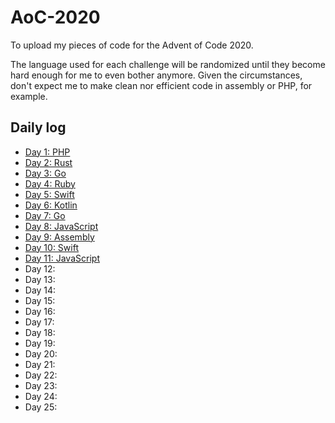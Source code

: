 # AoC-2020
To upload my pieces of code for the Advent of Code 2020.

The language used for each challenge will be randomized until they become hard enough for me to even bother anymore. Given the circumstances, don't expect me to make clean nor efficient code in assembly or PHP, for example.

## Daily log

* [Day 1: PHP](day_01)
* [Day 2: Rust](day_02)
* [Day 3: Go](day_03)
* [Day 4: Ruby](day_04)
* [Day 5: Swift](day_05)
* [Day 6: Kotlin](day_06)
* [Day 7: Go](day_07)
* [Day 8: JavaScript](day_08)
* [Day 9: Assembly](day_09)
* [Day 10: Swift](day_10)
* [Day 11: JavaScript](day_11)
* Day 12:
* Day 13:
* Day 14:
* Day 15:
* Day 16:
* Day 17:
* Day 18:
* Day 19:
* Day 20:
* Day 21:
* Day 22:
* Day 23:
* Day 24:
* Day 25:
